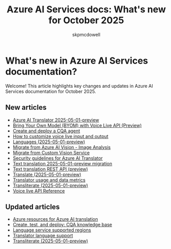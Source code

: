 ﻿---
title: "Azure AI Services docs: What's new for October 2025"
description: Discover key changes and updates in Azure AI Services documentation for October 2025.
ms.author: smcdowell
author: skpmcdowell
ms.topic: whats-new
ms.subject: ai-services
ms.custom: October-2025
ms.date: 10/06/2025
---

# What's new in Azure AI Services documentation?

Welcome! This article highlights key changes and updates in Azure AI Services documentation for October 2025.

## New articles
- [Azure AI Translator 2025-05-01-preview](../ai-services/translator/text-translation/preview/overview.md)
- [Bring Your Own Model (BYOM) with Voice Live API (Preview)](../ai-services/speech-service/how-to-bring-your-own-model.md)
- [Create and deploy a CQA agent](../ai-services/language-service/question-answering/how-to/deploy-agent.md)
- [How to customize voice live input and output](../ai-services/speech-service/voice-live-how-to-customize.md)
- [Languages (2025-05-01-preview)](../ai-services/translator/text-translation/preview/get-languages.md)
- [Migrate from Azure AI Vision - Image Analysis](../ai-services/computer-vision/migration-options.md)
- [Migrate from Custom Vision Service](../ai-services/custom-vision-service/migration-options.md)
- [Security guidelines for Azure AI Translator](../ai-services/translator/secure-deployment.md)
- [Text translation 2025-05-01-preview migration](../ai-services/translator/text-translation/how-to/migrate-to-preview.md)
- [Text translation REST API (preview)](../ai-services/translator/text-translation/preview/rest-api-guide.md)
- [Translate (2025-05-01-preview)](../ai-services/translator/text-translation/preview/translate-api.md)
- [Translator usage and data metrics](../ai-services/translator/text-translation/reference/metrics.md)
- [Transliterate (2025-05-01-preview)](../ai-services/translator/text-translation/preview/transliterate-api.md)
- [Voice live API Reference](../ai-services/speech-service/voice-live-api-reference.md)


## Updated articles

- [Azure resources for Azure AI translation](../ai-services/translator/how-to/create-translator-resource.md)
- [Create, test, and deploy: CQA knowledge base](../ai-services/language-service/question-answering/how-to/create-test-deploy.md)
- [Language service supported regions](../ai-services/language-service/concepts/regional-support.md)
- [Translator language support](../ai-services/translator/language-support.md)
- [Transliterate (2025-05-01-preview)](../ai-services/translator/text-translation/preview/transliterate-api.md)